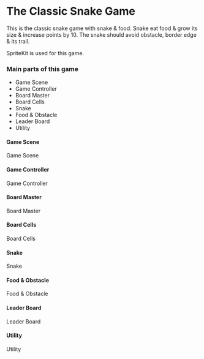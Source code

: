 # The Classic Snake Game #

This is the classic snake game with snake & food. Snake eat food & grow its size & increase points by 10. The snake should avoid obstacle, border edge & its trail.

SpriteKit is used for this game.   

### Main parts of this game ###

* Game Scene
* Game Controller
* Board Master
* Board Cells
* Snake
* Food & Obstacle
* Leader Board
* Utility


#### Game Scene #
Game Scene

#### Game Controller #
Game Controller

#### Board Master #
Board Master

#### Board Cells #
Board Cells

#### Snake #
Snake

#### Food & Obstacle #
Food & Obstacle

#### Leader Board #
Leader Board

#### Utility #
Utility
